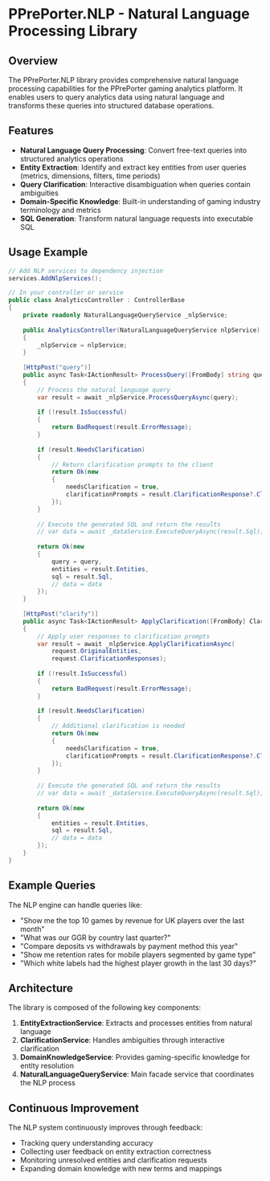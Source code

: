 # PPrePorter.NLP - Natural Language Processing Library

## Overview

The PPrePorter.NLP library provides comprehensive natural language processing capabilities for the PPrePorter gaming analytics platform. It enables users to query analytics data using natural language and transforms these queries into structured database operations.

## Features

- **Natural Language Query Processing**: Convert free-text queries into structured analytics operations
- **Entity Extraction**: Identify and extract key entities from user queries (metrics, dimensions, filters, time periods)
- **Query Clarification**: Interactive disambiguation when queries contain ambiguities
- **Domain-Specific Knowledge**: Built-in understanding of gaming industry terminology and metrics
- **SQL Generation**: Transform natural language requests into executable SQL

## Usage Example

```csharp
// Add NLP services to dependency injection
services.AddNlpServices();

// In your controller or service
public class AnalyticsController : ControllerBase
{
    private readonly NaturalLanguageQueryService _nlpService;
    
    public AnalyticsController(NaturalLanguageQueryService nlpService)
    {
        _nlpService = nlpService;
    }
    
    [HttpPost("query")]
    public async Task<IActionResult> ProcessQuery([FromBody] string query)
    {
        // Process the natural language query
        var result = await _nlpService.ProcessQueryAsync(query);
        
        if (!result.IsSuccessful)
        {
            return BadRequest(result.ErrorMessage);
        }
        
        if (result.NeedsClarification)
        {
            // Return clarification prompts to the client
            return Ok(new
            {
                needsClarification = true,
                clarificationPrompts = result.ClarificationResponse?.ClarificationPrompts
            });
        }
        
        // Execute the generated SQL and return the results
        // var data = await _dataService.ExecuteQueryAsync(result.Sql);
        
        return Ok(new
        {
            query = query,
            entities = result.Entities,
            sql = result.Sql,
            // data = data
        });
    }
    
    [HttpPost("clarify")]
    public async Task<IActionResult> ApplyClarification([FromBody] ClarificationRequest request)
    {
        // Apply user responses to clarification prompts
        var result = await _nlpService.ApplyClarificationAsync(
            request.OriginalEntities, 
            request.ClarificationResponses);
            
        if (!result.IsSuccessful)
        {
            return BadRequest(result.ErrorMessage);
        }
        
        if (result.NeedsClarification)
        {
            // Additional clarification is needed
            return Ok(new
            {
                needsClarification = true,
                clarificationPrompts = result.ClarificationResponse?.ClarificationPrompts
            });
        }
        
        // Execute the generated SQL and return the results
        // var data = await _dataService.ExecuteQueryAsync(result.Sql);
        
        return Ok(new
        {
            entities = result.Entities,
            sql = result.Sql,
            // data = data
        });
    }
}
```

## Example Queries

The NLP engine can handle queries like:

- "Show me the top 10 games by revenue for UK players over the last month"
- "What was our GGR by country last quarter?"
- "Compare deposits vs withdrawals by payment method this year"
- "Show me retention rates for mobile players segmented by game type"
- "Which white labels had the highest player growth in the last 30 days?"

## Architecture

The library is composed of the following key components:

1. **EntityExtractionService**: Extracts and processes entities from natural language
2. **ClarificationService**: Handles ambiguities through interactive clarification
3. **DomainKnowledgeService**: Provides gaming-specific knowledge for entity resolution
4. **NaturalLanguageQueryService**: Main facade service that coordinates the NLP process

## Continuous Improvement

The NLP system continuously improves through feedback:

- Tracking query understanding accuracy
- Collecting user feedback on entity extraction correctness
- Monitoring unresolved entities and clarification requests
- Expanding domain knowledge with new terms and mappings